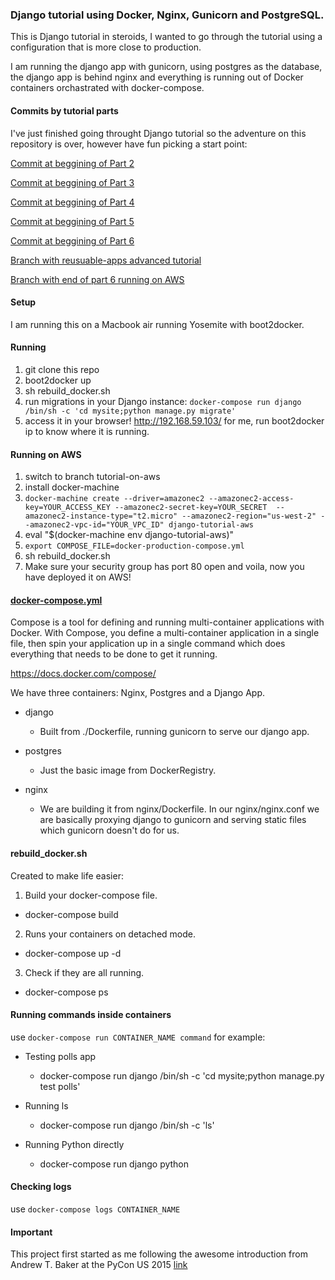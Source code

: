 ### Django tutorial using Docker, Nginx, Gunicorn and PostgreSQL.

This is Django tutorial in steroids, I wanted to go through the tutorial using a configuration that is more close to production.

I am running the django app with gunicorn, using postgres as the database, the django app is behind nginx and everything is running out of Docker containers orchastrated with docker-compose.

#### Commits by tutorial parts

I've just finished going throught Django tutorial so the adventure on this repository is over, however have fun picking a start point:

[Commit at beggining of Part 2](https://github.com/andrecp/django-tutorial-docker-nginx-postgres/commit/24def5c2e962e74fd41132fb8caef5ef5d9a92f5)

[Commit at beggining of Part 3](https://github.com/andrecp/django-tutorial-docker-nginx-postgres/commit/3a9bb28648f7fe84675fba6e50c36968d5e22cf5)

[Commit at beggining of Part 4](https://github.com/andrecp/django-tutorial-docker-nginx-postgres/commit/fda3c34191574867cd07b8c5006f7d1ff6188f52)

[Commit at beggining of Part 5](https://github.com/andrecp/django-tutorial-docker-nginx-postgres/commit/186309a739908cd2b498aad540c95acf41230f93)

[Commit at beggining of Part 6](https://github.com/andrecp/django-tutorial-docker-nginx-postgres/commit/d8888f803a36ff862fc84faae87b34b726610f06)

[Branch with reusuable-apps advanced tutorial](https://github.com/andrecp/django-tutorial-docker-nginx-postgres/tree/reusable-apps)

[Branch with end of part 6 running on AWS](https://github.com/andrecp/django-tutorial-docker-nginx-postgres/tree/tutorial-on-aws)

#### Setup
I am running this on a Macbook air running Yosemite with boot2docker.

#### Running
1. git clone this repo
2. boot2docker up
3. sh rebuild_docker.sh
4. run migrations in your Django instance: ```docker-compose run django /bin/sh -c 'cd mysite;python manage.py migrate'```
5. access it in your browser! http://192.168.59.103/ for me, run boot2docker ip to know where it is running.

#### Running on AWS
1. switch to branch tutorial-on-aws
2. install docker-machine
3. ```docker-machine create --driver=amazonec2 --amazonec2-access-key=YOUR_ACCESS_KEY --amazonec2-secret-key=YOUR_SECRET  --amazonec2-instance-type="t2.micro" --amazonec2-region="us-west-2" --amazonec2-vpc-id="YOUR_VPC_ID" django-tutorial-aws```
4. eval "$(docker-machine env django-tutorial-aws)"
5. ```export COMPOSE_FILE=docker-production-compose.yml```
6. sh rebuild_docker.sh
7. Make sure your security group has port 80 open and voila, now you have deployed it on AWS!

#### [docker-compose.yml](https://github.com/andrecp/django-tutorial-docker-nginx-postgres/blob/master/docker-compose.yml)
Compose is a tool for defining and running multi-container applications with Docker. With Compose, you define a multi-container application in a single file, then spin your application up in a single command which does everything that needs to be done to get it running.

https://docs.docker.com/compose/

We have three containers: Nginx, Postgres and a Django App.

* django

  - Built from ./Dockerfile, running gunicorn to serve our django app.

* postgres
    - Just the basic image from DockerRegistry.

* nginx
    - We are building it from nginx/Dockerfile. In our nginx/nginx.conf we are basically proxying django to gunicorn and serving static files which gunicorn doesn't do for us.

#### rebuild_docker.sh
Created to make life easier:

1. Build your docker-compose file.
  - docker-compose build

2. Runs your containers on detached mode.
  - docker-compose up -d

3. Check if they are all running.
  - docker-compose ps

#### Running commands inside containers
use ```docker-compose run CONTAINER_NAME command``` for example:

* Testing polls app
  - docker-compose run django /bin/sh -c 'cd mysite;python manage.py test polls'

* Running ls
  - docker-compose run django /bin/sh -c 'ls'

* Running Python directly
  - docker-compose run django python

#### Checking logs
use ```docker-compose logs CONTAINER_NAME```

#### Important
This project first started as me following the awesome introduction from Andrew T. Baker at the PyCon US 2015 [link](http://docker.atbaker.me/)


